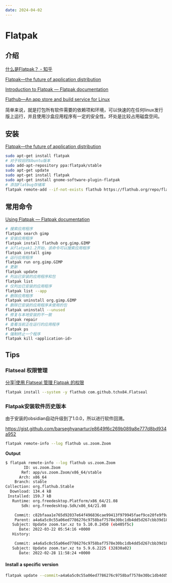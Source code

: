 ```yaml
---
date: 2024-04-02
---
```

# Flatpak

## 介绍
[什么是Flatpak？ - 知乎](https://zhuanlan.zhihu.com/p/267160794)

[Flatpak—the future of application distribution](https://www.flatpak.org/)

[Introduction to Flatpak — Flatpak documentation](https://docs.flatpak.org/en/latest/introduction.html)

[Flathub—An app store and build service for Linux](https://flathub.org/home)

简单来说，就是打包所有软件需要的依赖项和环境，可以快速的在任何linux发行版上运行，并且使用沙盒应用程序有一定的安全性。坏处是比较占用磁盘空间。

## 安装
[Flatpak—the future of application distribution](https://www.flatpak.org/setup/Ubuntu)

```bash
sudo apt-get install flatpak
# 对于较旧的Ubuntu版本
sudo add-apt-repository ppa:flatpak/stable
sudo apt-get update
sudo apt-get install flatpak 
sudo apt-get install gnome-software-plugin-flatpak
# 添加Flatbug存储库
flatpak remote-add --if-not-exists flathub https://flathub.org/repo/flathub.flatpakrepo
```

## 常用命令
[Using Flatpak — Flatpak documentation](https://docs.flatpak.org/en/latest/using-flatpak.html)

```bash
# 搜索应用程序
flatpak search gimp
# 安装应用程序
flatpak install flathub org.gimp.GIMP
# 从flatpak1.2开始，该命令可以搜索应用程序
flatpak install gimp
# 运行应用程序
flatpak run org.gimp.GIMP
# 更新
flatpak update
# 列出已安装的应用程序和包
flatpak list 
# 仅列出已安装的应用程序
flatpak list --app
# 删除应用程序
flatpak uninstall org.gimp.GIMP
# 删除已安装的应用程序未使用的包
flatpak uninstall --unused
# 修复与本地安装的不一致
flatpak repair
# 查看当前正在运行的应用程序
flatpak ps
# 强制终止一个程序
flatpak kill <application-id>
```

## Tips
### Flatseal 权限管理

[分享|使用 Flatseal 管理 Flatpak 的权限](https://linux.cn/article-14736-1.html)
```bash
flatpak install --system -y flathub com.github.tchx84.Flatseal
```

### Flatpak安装软件历史版本

由于安装的obsidian自动升级到了1.0.0，所以进行软件回溯。

<https://gist.github.com/barseghyanartur/e8649f6c269b089a8e777d8bd934a952>

```bash
flatpak remote-info --log flathub us.zoom.Zoom
```

**Output**
```bash
$ flatpak remote-info --log flathub us.zoom.Zoom
        ID: us.zoom.Zoom
       Ref: app/us.zoom.Zoom/x86_64/stable
      Arch: x86_64
    Branch: stable
Collection: org.flathub.Stable
  Download: 134.4 kB
 Installed: 159.7 kB
   Runtime: org.freedesktop.Platform/x86_64/21.08
       Sdk: org.freedesktop.Sdk/x86_64/21.08

    Commit: c82bfaaa1e765d92037e64f496836cae99413f979945faef9ce20fe9f9a3bb03
    Parent: a4a6a5c0c55a06ed7786276c9758baf7578e30bc1db4dd5d267cbb39d18884d3
   Subject: Update zoom.tar.xz to 5.10.0.2450 (eb405f5c)
      Date: 2022-03-22 05:54:16 +0000
   History: 

    Commit: a4a6a5c0c55a06ed7786276c9758baf7578e30bc1db4dd5d267cbb39d18884d3
   Subject: Update zoom.tar.xz to 5.9.6.2225 (32830a02)
      Date: 2022-02-28 11:58:24 +0000

```

#### Install a specific version
```bash
flatpak update --commit=a4a6a5c0c55a06ed7786276c9758baf7578e30bc1db4dd5d267cbb39d18884d3 us.zoom.Zoom
```
